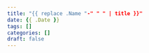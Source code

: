 ```yaml
---
title: "{{ replace .Name "-" " " | title }}"
date: {{ .Date }}
tags: []
categories: []
draft: false
---
```


